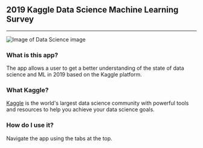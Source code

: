 ## 2019 Kaggle Data Science Machine Learning Survey
***

![Image of Data Science image](data-scientist.png)

### What is this app?

The app allows a user to get a better understanding of the state of data science and ML in 2019 based on the Kaggle platform. 

### What Kaggle?

[Kaggle](http://Kaggle.com) is the world's largest data science community with powerful tools and resources to help you achieve your data science goals.   

### How do I use it?

Navigate the app using the tabs at the top.


